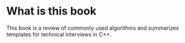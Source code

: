 # What is this book

This book is a review of commonly used algorithms and summarizes templates for technical interviews in C++.



